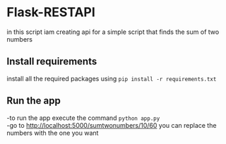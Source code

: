 # Flask-RESTAPI
in this script iam creating api for a simple script that finds the sum of two numbers

## Install requirements
install all the required packages using `pip install -r requirements.txt`

## Run the app 
-to run the app execute the command `python app.py`<br>
-go to <a href="http://localhost:5000/sumtwonumbers/10/60">http://localhost:5000/sumtwonumbers/10/60</a> you can replace the numbers with the one you want
